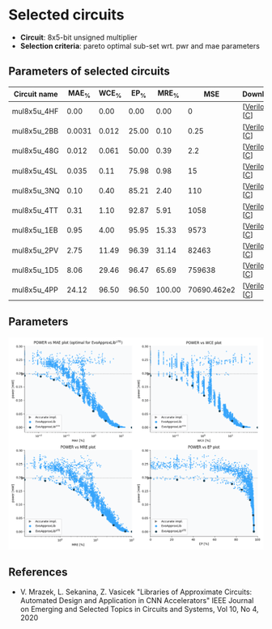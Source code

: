 
Selected circuits
===================
 - **Circuit**: 8x5-bit unsigned multiplier
 - **Selection criteria**: pareto optimal sub-set wrt. pwr and mae parameters

Parameters of selected circuits
----------------------------

| Circuit name | MAE<sub>%</sub> | WCE<sub>%</sub> | EP<sub>%</sub> | MRE<sub>%</sub> | MSE | Download |
| --- |  --- | --- | --- | --- | --- | --- | 
| mul8x5u_4HF | 0.00 | 0.00 | 0.00 | 0.00 | 0 |  [[Verilog](mul8x5u_4HF.v)]  [[C](mul8x5u_4HF.c)] |
| mul8x5u_2BB | 0.0031 | 0.012 | 25.00 | 0.10 | 0.25 |  [[Verilog](mul8x5u_2BB.v)]  [[C](mul8x5u_2BB.c)] |
| mul8x5u_48G | 0.012 | 0.061 | 50.00 | 0.39 | 2.2 |  [[Verilog](mul8x5u_48G.v)]  [[C](mul8x5u_48G.c)] |
| mul8x5u_4SL | 0.035 | 0.11 | 75.98 | 0.98 | 15 |  [[Verilog](mul8x5u_4SL.v)]  [[C](mul8x5u_4SL.c)] |
| mul8x5u_3NQ | 0.10 | 0.40 | 85.21 | 2.40 | 110 |  [[Verilog](mul8x5u_3NQ.v)]  [[C](mul8x5u_3NQ.c)] |
| mul8x5u_4TT | 0.31 | 1.10 | 92.87 | 5.91 | 1058 |  [[Verilog](mul8x5u_4TT.v)]  [[C](mul8x5u_4TT.c)] |
| mul8x5u_1EB | 0.95 | 4.00 | 95.95 | 15.33 | 9573 |  [[Verilog](mul8x5u_1EB.v)]  [[C](mul8x5u_1EB.c)] |
| mul8x5u_2PV | 2.75 | 11.49 | 96.39 | 31.14 | 82463 |  [[Verilog](mul8x5u_2PV.v)]  [[C](mul8x5u_2PV.c)] |
| mul8x5u_1D5 | 8.06 | 29.46 | 96.47 | 65.69 | 759638 |  [[Verilog](mul8x5u_1D5.v)]  [[C](mul8x5u_1D5.c)] |
| mul8x5u_4PP | 24.12 | 96.50 | 96.50 | 100.00 | 70690.462e2 |  [[Verilog](mul8x5u_4PP.v)]  [[C](mul8x5u_4PP.c)] |
    
Parameters
--------------
![Parameters figure](fig.png)

References
--------------
   - V. Mrazek, L. Sekanina, Z. Vasicek "Libraries of Approximate Circuits: Automated Design and Application in CNN Accelerators" IEEE Journal on Emerging and Selected Topics in Circuits and Systems, Vol 10, No 4, 2020

             